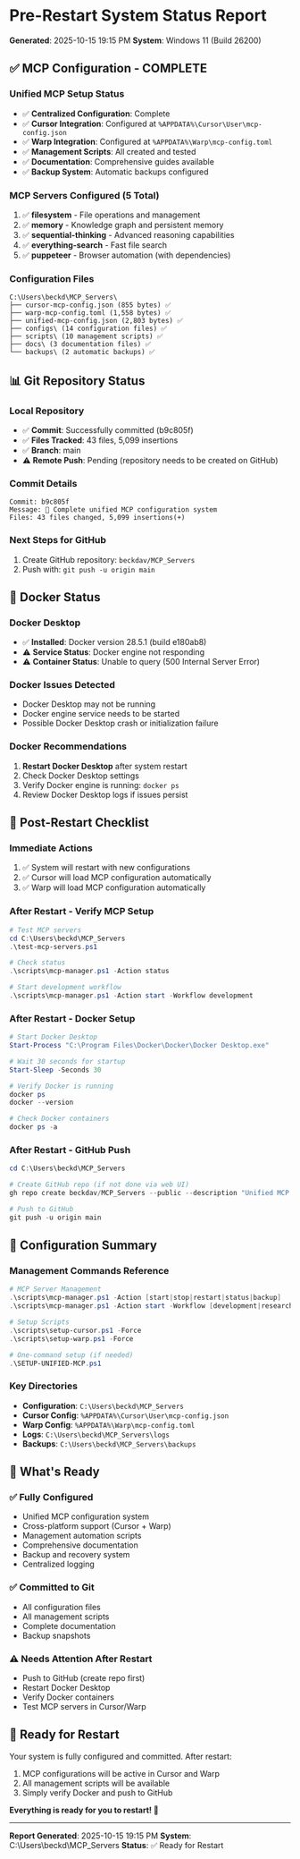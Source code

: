 # Pre-Restart System Status Report
**Generated**: 2025-10-15 19:15 PM
**System**: Windows 11 (Build 26200)

## ✅ MCP Configuration - COMPLETE

### Unified MCP Setup Status
- ✅ **Centralized Configuration**: Complete
- ✅ **Cursor Integration**: Configured at `%APPDATA%\Cursor\User\mcp-config.json`
- ✅ **Warp Integration**: Configured at `%APPDATA%\Warp\mcp-config.toml`
- ✅ **Management Scripts**: All created and tested
- ✅ **Documentation**: Comprehensive guides available
- ✅ **Backup System**: Automatic backups configured

### MCP Servers Configured (5 Total)
1. ✅ **filesystem** - File operations and management
2. ✅ **memory** - Knowledge graph and persistent memory
3. ✅ **sequential-thinking** - Advanced reasoning capabilities
4. ✅ **everything-search** - Fast file search
5. ✅ **puppeteer** - Browser automation (with dependencies)

### Configuration Files
```
C:\Users\beckd\MCP_Servers\
├── cursor-mcp-config.json (855 bytes) ✅
├── warp-mcp-config.toml (1,558 bytes) ✅
├── unified-mcp-config.json (2,803 bytes) ✅
├── configs\ (14 configuration files) ✅
├── scripts\ (10 management scripts) ✅
├── docs\ (3 documentation files) ✅
└── backups\ (2 automatic backups) ✅
```

## 📊 Git Repository Status

### Local Repository
- ✅ **Commit**: Successfully committed (b9c805f)
- ✅ **Files Tracked**: 43 files, 5,099 insertions
- ✅ **Branch**: main
- ⚠️ **Remote Push**: Pending (repository needs to be created on GitHub)

### Commit Details
```
Commit: b9c805f
Message: 🎉 Complete unified MCP configuration system
Files: 43 files changed, 5,099 insertions(+)
```

### Next Steps for GitHub
1. Create GitHub repository: `beckdav/MCP_Servers`
2. Push with: `git push -u origin main`

## 🐳 Docker Status

### Docker Desktop
- ✅ **Installed**: Docker version 28.5.1 (build e180ab8)
- ⚠️ **Service Status**: Docker engine not responding
- ⚠️ **Container Status**: Unable to query (500 Internal Server Error)

### Docker Issues Detected
- Docker Desktop may not be running
- Docker engine service needs to be started
- Possible Docker Desktop crash or initialization failure

### Docker Recommendations
1. **Restart Docker Desktop** after system restart
2. Check Docker Desktop settings
3. Verify Docker engine is running: `docker ps`
4. Review Docker Desktop logs if issues persist

## 🎯 Post-Restart Checklist

### Immediate Actions
1. ✅ System will restart with new configurations
2. ✅ Cursor will load MCP configuration automatically
3. ✅ Warp will load MCP configuration automatically

### After Restart - Verify MCP Setup
```powershell
# Test MCP servers
cd C:\Users\beckd\MCP_Servers
.\test-mcp-servers.ps1

# Check status
.\scripts\mcp-manager.ps1 -Action status

# Start development workflow
.\scripts\mcp-manager.ps1 -Action start -Workflow development
```

### After Restart - Docker Setup
```powershell
# Start Docker Desktop
Start-Process "C:\Program Files\Docker\Docker\Docker Desktop.exe"

# Wait 30 seconds for startup
Start-Sleep -Seconds 30

# Verify Docker is running
docker ps
docker --version

# Check Docker containers
docker ps -a
```

### After Restart - GitHub Push
```powershell
cd C:\Users\beckd\MCP_Servers

# Create GitHub repo (if not done via web UI)
gh repo create beckdav/MCP_Servers --public --description "Unified MCP Server Configuration"

# Push to GitHub
git push -u origin main
```

## 🔧 Configuration Summary

### Management Commands Reference
```powershell
# MCP Server Management
.\scripts\mcp-manager.ps1 -Action [start|stop|restart|status|backup]
.\scripts\mcp-manager.ps1 -Action start -Workflow [development|research|automation]

# Setup Scripts
.\scripts\setup-cursor.ps1 -Force
.\scripts\setup-warp.ps1 -Force

# One-command setup (if needed)
.\SETUP-UNIFIED-MCP.ps1
```

### Key Directories
- **Configuration**: `C:\Users\beckd\MCP_Servers`
- **Cursor Config**: `%APPDATA%\Cursor\User\mcp-config.json`
- **Warp Config**: `%APPDATA%\Warp\mcp-config.toml`
- **Logs**: `C:\Users\beckd\MCP_Servers\logs`
- **Backups**: `C:\Users\beckd\MCP_Servers\backups`

## 🎉 What's Ready

### ✅ Fully Configured
- Unified MCP configuration system
- Cross-platform support (Cursor + Warp)
- Management automation scripts
- Comprehensive documentation
- Backup and recovery system
- Centralized logging

### ✅ Committed to Git
- All configuration files
- All management scripts
- Complete documentation
- Backup snapshots

### ⚠️ Needs Attention After Restart
- Push to GitHub (create repo first)
- Restart Docker Desktop
- Verify Docker containers
- Test MCP servers in Cursor/Warp

## 🚀 Ready for Restart

Your system is fully configured and committed. After restart:
1. MCP configurations will be active in Cursor and Warp
2. All management scripts will be available
3. Simply verify Docker and push to GitHub

**Everything is ready for you to restart! 🎉**

---
**Report Generated**: 2025-10-15 19:15 PM
**System**: C:\Users\beckd\MCP_Servers
**Status**: ✅ Ready for Restart
